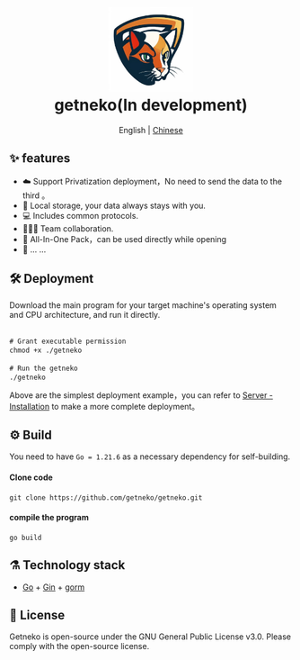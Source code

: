 
<h1 align="center">
  <br>
  <a href="https://www.getneko.top/zh/" alt="logo" ><img src="https://raw.githubusercontent.com/getneko/getneko/main/logo.jpg" width="150"/></a>
  <br>
  getneko(In development)
  <br>
</h1>

<div align="center">
English | <a href="https://github.com/getneko/getneko/blob/master/README-ZH.md" alt="chinese" >Chinese</a>
</div>

## :sparkles: features

* :cloud: Support Privatization deployment，No need to send the data to the third 。
* 💾  Local storage, your data always stays with you.
* 💻  Includes common protocols.
* :family_woman_girl_boy:   Team collaboration.
* :rocket: All-In-One Pack，can be used directly while opening
* 🌈 ... ...

## :hammer_and_wrench: Deployment

Download the main program for your target machine's operating system and CPU architecture, and run it directly.

```shell

# Grant executable permission
chmod +x ./getneko

# Run the getneko
./getneko
```

Above are the simplest deployment example，you can refer to [Server - Installation](https://www.getneko.top/) to make a more complete deployment。

## :gear: Build

You need to have `Go = 1.21.6` as a necessary dependency for self-building.


#### Clone code

```shell
git clone https://github.com/getneko/getneko.git
```

#### compile the program

```shell
go build
```

## :alembic: Technology stack

* [Go](https://golang.org/) + [Gin](https://github.com/gin-gonic/gin) + [gorm](https://github.com/go-gorm/gorm)

## :scroll: License

Getneko is open-source under the GNU General Public License v3.0. Please comply with the open-source license.